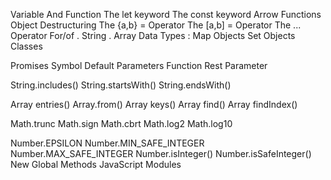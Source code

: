 Variable And Function
    The let keyword
    The const keyword
    Arrow Functions
Object Destructuring
    The {a,b} = Operator
    The [a,b] = Operator
    The ... Operator
For/of
    . String
    . Array
Data Types :
    Map Objects
    Set Objects
    Classes

Promises
Symbol
Default Parameters
Function Rest Parameter

String.includes()
String.startsWith()
String.endsWith()

Array entries()
Array.from()
Array keys()
Array find()
Array findIndex()

Math.trunc
Math.sign
Math.cbrt
Math.log2
Math.log10

Number.EPSILON
Number.MIN_SAFE_INTEGER
Number.MAX_SAFE_INTEGER
Number.isInteger()
Number.isSafeInteger()
New Global Methods
JavaScript Modules